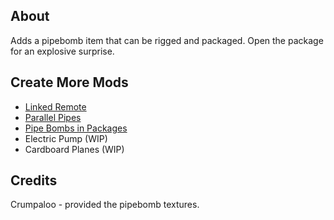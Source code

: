 ## About
Adds a pipebomb item that can be rigged and packaged. Open the package for an explosive surprise.

## Create More Mods
- [Linked Remote](https://github.com/rekales/create-more-linked-remote)
- [Parallel Pipes](https://github.com/rekales/create-more-parallel-pipes)
- [Pipe Bombs in Packages](https://github.com/rekales//create-more-package-pipebomb)
- Electric Pump (WIP)
- Cardboard Planes (WIP)

## Credits
Crumpaloo - provided the pipebomb textures.
